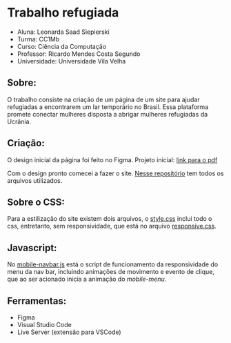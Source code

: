 # Trabalho refugiada
 - Aluna: Leonarda Saad Siepierski
 - Turma: CC1Mb
 - Curso: Ciência da Computação
 - Professor: Ricardo Mendes Costa Segundo
 - Universidade: Universidade Vila Velha

## Sobre:
O trabalho consiste na criação de um página de um site para ajudar refugiadas a encontrarem um lar temporário no Brasil. Essa plataforma promete conectar mulheres disposta a abrigar mulheres refugiadas da Ucrânia. 

## Criação:
O design inicial da página foi feito no Figma.
Projeto inicial: [link para o pdf](https://drive.google.com/file/d/1DaNLjHRW7R6Ap6Hr3jYDhLK3dJQbbH3Q/view?usp=sharing)

Com o design pronto comecei a fazer o site. [Nesse repositório](https://github.com/LeonardaSaad/Your-Home) tem todos os arquivos utilizados.

## Sobre o CSS:
Para a estilização do site existem dois arquivos, o [style.css](https://github.com/LeonardaSaad/Your-Home/blob/main/src/css/style.css) inclui todo o css, entretanto, sem responsividade, que está no arquivo [responsive.css](https://github.com/LeonardaSaad/Your-Home/blob/main/src/css/responsive.css).

## Javascript:
No [mobile-navbar.js](https://github.com/LeonardaSaad/Your-Home/blob/main/src/script/mobile-navbar.js) está o script de funcionamento da responsividade do menu da nav bar, incluindo animações de movimento e evento de clique, que ao ser acionado inicia a animação do *mobile-menu*.

## Ferramentas:
- Figma
- Visual Studio Code
- Live Server (extensão para VSCode)
